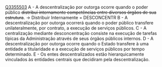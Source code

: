 [Q3355503](https://www.qconcursos.com/questoes-de-concursos/questoes/d6b3a400-32)
A - A descentralização por outorga ocorre quando o poder público ~~distribui internamente competências entre diversos órgãos de sua estrutura~~. -> Distribuir Internamente = DESCONCENTR
B - A descentralização por outorga ocorrerá quando o poder público transfere unilateralmente, por contrato, a execução de serviços públicos.
C - A centralização mediante desconcentração consiste na execução de tarefas típicas da Administração através de seus órgãos públicos internos.
D - A descentralização por outorga ocorre quando o Estado transfere à uma entidade a titularidade e a execução de serviços públicos por tempo determinado.
E - Os entes descentralizados estão hierarquicamente vinculados às entidades centrais que decidiram pela descentralização.